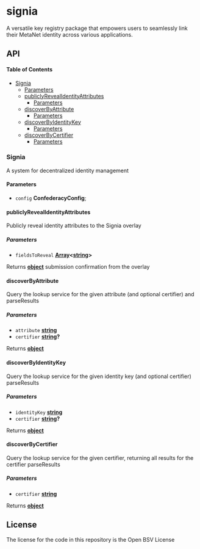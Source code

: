 # signia

A versatile key registry package that empowers users to seamlessly link their MetaNet identity across various applications.

<!-- ## Signia Protocol
The PushDrop token protocol for Signia key registry transactions will be as follows:

- <public key> (protocolID [1, 'identity attribute publication'], keyID of a random 12-byte base64 string, anyoneCanVerifyMyOwnership is true, counterparty of anyone)

- OP_CHECKSIG

- <key id> The key ID (random 12-byte string) used to derive the locking public key

- <identity key> of the person who created the PushDrop token

- <cert> An Authrite certificate with a subject that matches the <identity key> and with at leat one field revealed using the keyring to the anyone verifier

- <signature> The digital signature automatically computed by PushDrop

- OP_DROP / OP_2DROP … -->

## API

<!-- Generated by documentation.js. Update this documentation by updating the source code. -->

#### Table of Contents

*   [Signia](#signia)
    *   [Parameters](#parameters)
    *   [publiclyRevealIdentityAttributes](#publiclyrevealidentityattributes)
        *   [Parameters](#parameters-1)
    *   [discoverByAttribute](#discoverbyattribute)
        *   [Parameters](#parameters-2)
    *   [discoverByIdentityKey](#discoverbyidentitykey)
        *   [Parameters](#parameters-3)
    *   [discoverByCertifier](#discoverbycertifier)
        *   [Parameters](#parameters-4)

### Signia

A system for decentralized identity management

#### Parameters

*   `config` **ConfederacyConfig**;

#### publiclyRevealIdentityAttributes

Publicly reveal identity attributes to the Signia overlay

##### Parameters

*   `fieldsToReveal` **[Array](https://developer.mozilla.org/docs/Web/JavaScript/Reference/Global_Objects/Array)<[string](https://developer.mozilla.org/docs/Web/JavaScript/Reference/Global_Objects/String)>**&#x20;

Returns **[object](https://developer.mozilla.org/docs/Web/JavaScript/Reference/Global_Objects/Object)** submission confirmation from the overlay

#### discoverByAttribute

Query the lookup service for the given attribute (and optional certifier) and parseResults

##### Parameters

*   `attribute` **[string](https://developer.mozilla.org/docs/Web/JavaScript/Reference/Global_Objects/String)**&#x20;
*   `certifier` **[string](https://developer.mozilla.org/docs/Web/JavaScript/Reference/Global_Objects/String)?**&#x20;

Returns **[object](https://developer.mozilla.org/docs/Web/JavaScript/Reference/Global_Objects/Object)**&#x20;

#### discoverByIdentityKey

Query the lookup service for the given identity key (and optional certifier) parseResults

##### Parameters

*   `identityKey` **[string](https://developer.mozilla.org/docs/Web/JavaScript/Reference/Global_Objects/String)**&#x20;
*   `certifier` **[string](https://developer.mozilla.org/docs/Web/JavaScript/Reference/Global_Objects/String)?**&#x20;

Returns **[object](https://developer.mozilla.org/docs/Web/JavaScript/Reference/Global_Objects/Object)**&#x20;

#### discoverByCertifier

Query the lookup service for the given certifier, returning all results for the certifier parseResults

##### Parameters

*   `certifier` **[string](https://developer.mozilla.org/docs/Web/JavaScript/Reference/Global_Objects/String)**&#x20;

Returns **[object](https://developer.mozilla.org/docs/Web/JavaScript/Reference/Global_Objects/Object)**&#x20;

## License

The license for the code in this repository is the Open BSV License
